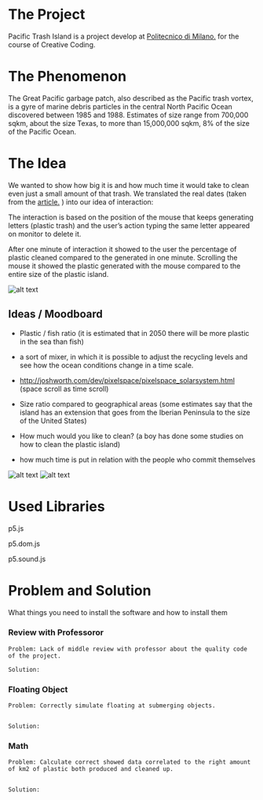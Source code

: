 # The Project
Pacific Trash Island is a project develop at [Politecnico di Milano.](http://www.polimi.it) for the course of Creative Coding.

# The Phenomenon
The Great Pacific garbage patch, also described as the Pacific trash vortex, is a gyre of marine debris particles in the central North Pacific Ocean discovered between 1985 and 1988. Estimates of size range from 700,000 sqkm, about the size Texas, to more than 15,000,000 sqkm, 8% of the size of the Pacific Ocean.

# The Idea
We wanted to show how big it is and how much time it would take to clean even just a small amount of that trash. 
We translated the real dates (taken from the [article.](http://www.corriere.it/ambiente/16_gennaio_20/plastica-oceano-peso-maggiore-pesci-2c73cafa-bf71-11e5-953f-faa14dcd94bb.shtml?refresh_ce-cp) ) into our idea of interaction:

The interaction is based on the position of the mouse that keeps generating letters (plastic trash) and the user’s action typing the same letter appeared on monitor to delete it.

After one minute of interaction it showed to the user the percentage of plastic cleaned compared to the generated in one minute. Scrolling the mouse it showed the plastic generated with the mouse compared to the entire size of the plastic island.

![alt text](https://sailuniverse.com/wp-content/uploads/2016/03/pacific_trash_vortex_info-1.png)




## Ideas / Moodboard

- Plastic / fish ratio (it is estimated that in 2050 there will be more plastic in the sea than fish)

- a sort of mixer, in which it is possible to adjust the recycling levels and see how the ocean conditions change in a time scale.

- http://joshworth.com/dev/pixelspace/pixelspace_solarsystem.html (space scroll as time scroll)

- Size ratio compared to geographical areas (some 
estimates say that the island has an extension that goes from the Iberian Peninsula to the size of the United States)
- How much would you like to clean? (a boy has done some studies on how to clean the plastic island)

- how much time is put in relation with the people who commit themselves

![alt text](https://9roupnine.github.io/PacificTrashIsland/assets/mood2.png)
![alt text](https://9roupnine.github.io/PacificTrashIsland/assets/mood1.png)



# Used Libraries

p5.js

p5.dom.js

p5.sound.js

# Problem and Solution

What things you need to install the software and how to install them

### Review with Professoror

```
Problem: Lack of middle review with professor about the quality code of the project.

```

```
Solution:
```
### Floating Object

```
Problem: Correctly simulate floating at submerging objects. 


```

```
Solution:
```

### Math

```
Problem: Calculate correct showed data correlated to the right amount of km2 of plastic both produced and cleaned up.


```

```
Solution:
```
